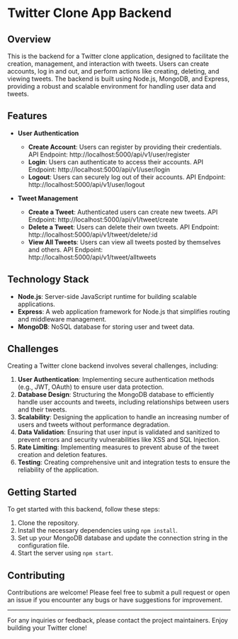 # Twitter Clone App Backend

## Overview

This is the backend for a Twitter clone application, designed to facilitate the creation, management, and interaction with tweets. Users can create accounts, log in and out, and perform actions like creating, deleting, and viewing tweets. The backend is built using Node.js, MongoDB, and Express, providing a robust and scalable environment for handling user data and tweets.

## Features

- **User Authentication**
  - **Create Account**: Users can register by providing their credentials. API Endpoint: http://localhost:5000/api/v1/user/register
  - **Login**: Users can authenticate to access their accounts. API Endpoint: http://localhost:5000/api/v1/user/login
  - **Logout**: Users can securely log out of their accounts. API Endpoint: http://localhost:5000/api/v1/user/logout

- **Tweet Management**
  - **Create a Tweet**: Authenticated users can create new tweets. API Endpoint: http://localhost:5000/api/v1/tweet/create
  - **Delete a Tweet**: Users can delete their own tweets. API Endpoint: http://localhost:5000/api/v1/tweet/delete/:id
  - **View All Tweets**: Users can view all tweets posted by themselves and others. API Endpoint: http://localhost:5000/api/v1/tweet/alltweets

## Technology Stack

- **Node.js**: Server-side JavaScript runtime for building scalable applications.
- **Express**: A web application framework for Node.js that simplifies routing and middleware management.
- **MongoDB**: NoSQL database for storing user and tweet data.

## Challenges

Creating a Twitter clone backend involves several challenges, including:

1. **User Authentication**: Implementing secure authentication methods (e.g., JWT, OAuth) to ensure user data protection.
2. **Database Design**: Structuring the MongoDB database to efficiently handle user accounts and tweets, including relationships between users and their tweets.
3. **Scalability**: Designing the application to handle an increasing number of users and tweets without performance degradation.
4. **Data Validation**: Ensuring that user input is validated and sanitized to prevent errors and security vulnerabilities like XSS and SQL Injection.
5. **Rate Limiting**: Implementing measures to prevent abuse of the tweet creation and deletion features.
6. **Testing**: Creating comprehensive unit and integration tests to ensure the reliability of the application.

## Getting Started

To get started with this backend, follow these steps:

1. Clone the repository.
2. Install the necessary dependencies using `npm install`.
3. Set up your MongoDB database and update the connection string in the configuration file.
4. Start the server using `npm start`.

## Contributing

Contributions are welcome! Please feel free to submit a pull request or open an issue if you encounter any bugs or have suggestions for improvement.

---

For any inquiries or feedback, please contact the project maintainers. Enjoy building your Twitter clone!
